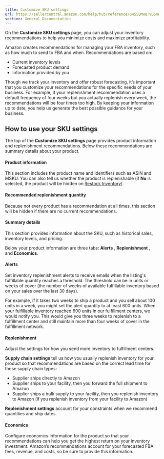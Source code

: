 ```yaml
---
title: Customize SKU settings
url: https://sellercentral.amazon.com/help/hub/reference/G455QMHQTVD5XW6P
section: General Documentation
---
```


On the **Customize SKU settings** page, you can adjust your inventory
recommendations to help you minimize costs and maximize profitability.

Amazon creates recommendations for managing your FBA inventory, such as how
much to send to FBA and when. Recommendations are based on:

  * Current inventory levels
  * Forecasted product demand
  * Information provided by you

Though we track your inventory and offer robust forecasting, it’s important
that you customize your recommendations for the specific needs of your
business. For example, if your replenishment recommendation uses a default
frequency of four weeks but you actually replenish every week, the
recommendations will be four times too high. By keeping your information up to
date, you help us generate the best possible guidance for your business.

## How to use your SKU settings

The top of the **Customize SKU settings** page provides product information
and replenishment recommendations. Below these recommendations are summary
details about your product.

#### Product information

This section includes the product name and identifiers such as ASIN and MSKU.
You can also tell us whether the product is replenishable (if **No** is
selected, the product will be hidden on [Restock
Inventory](/restockinventory/recommendations)).

#### Recommended replenishment quantity

Because not every product has a recommendation at all times, this section will
be hidden if there are no current recommendations.

#### Summary details

This section provides information about the SKU, such as historical sales,
inventory levels, and pricing.

Below your product information are three tabs: **Alerts** , **Replenishment**
, and **Economics**.

#### Alerts

Set inventory replenishment alerts to receive emails when the listing's
fulfillable quantity reaches a threshold. The threshold can be in units or
weeks of cover (the number of weeks of available fulfillable inventory based
on your sales over the last 30 days).

For example, if it takes two weeks to ship a product and you sell about 100
units in a week, you might set the alert quantity to at least 600 units. When
your fulfillable inventory reached 600 units in our fulfillment centers, we
would notify you. This would give you three weeks to replenish to a
fulfillment center and still maintain more than four weeks of cover in the
fulfillment network.

#### Replenishment

Adjust the settings for how you send more inventory to fulfillment centers.

**Supply chain settings** tell us how you usually replenish inventory for your
product so that recommendations are based on the correct lead time for these
supply chain types:

  * Supplier ships directly to Amazon
  * Supplier ships to your facility, then you forward the full shipment to Amazon
  * Supplier ships a bulk supply to your facility, then you replenish inventory to Amazon (if you replenish inventory from your facility to Amazon)

**Replenishment settings** account for your constraints when we recommend
quantities and ship dates.

#### Economics

Configure economics information for the product so that your recommendations
can help you get the highest return on your inventory investment. Amazon’s
recommendations account for your forecasted FBA fees, revenue, and costs, so
be sure to provide this information.

